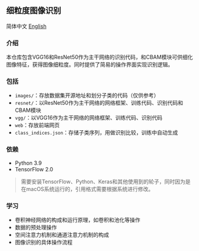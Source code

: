 ## 细粒度图像识别

简体中文
[English](README.md)

### 介绍
本仓库包含VGG16和ResNet50作为主干网络的识别代码，和CBAM模块可供细化图像特征，获得图像细粒度。同时提供了简易的操作界面实现识别逻辑。

### 包括
- `images/`：存放数据集开源地址和划分子类的代码（仅供参考）
- `resnet/`：以ResNet50作为主干网络的网络框架、训练代码、识别代码和CBAM模块
- `vgg/`：以VGG16作为主干网络的网络框架、训练代码、识别代码
- `web`：存放前端网页
- `class_indices.json`：存储子类序列，用做识别比较，训练中自动生成

### 依赖
- Python 3.9
- TensorFlow 2.0
> 需要安装TensorFlow、Python、Keras和其他使用到的轮子，同时因为是在macOS系统运行的，引用格式需要根据系统进行修改。

### 学习
- 卷积神经网络的构成和运行原理，如卷积和池化等操作
- 数据的预处理操作
- 空间注意力机制和通道注意力机制的构成
- 图像识别的具体操作流程
